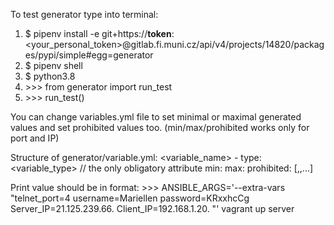 To test generator type into terminal:

1. $ pipenv install -e git+https://__token__:<your_personal_token>@gitlab.fi.muni.cz/api/v4/projects/14820/packages/pypi/simple#egg=generator
2. $ pipenv shell
3. $ python3.8  
4. \>>> from generator import run_test
5. \>>> run_test() 

You can change variables.yml file to set minimal or maximal generated values and set prohibited values too. (min/max/prohibited works only for port and IP)

Structure of generator/variable.yml:
<variable_name>
    - type: <variable_type>  // the only obligatory attribute
      min: <value>
      max: <value>
      prohibited: [<value>,<value>,...]

Print value should be in format:
\>>> ANSIBLE_ARGS='--extra-vars "telnet_port=4 username=Mariellen password=KRxxhcCg Server_IP=21.125.239.66. Client_IP=192.168.1.20. "' vagrant up server